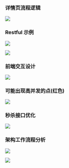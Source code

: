 ### 详情页流程逻辑
![](https://i.loli.net/2019/10/24/Q2uTtFRaLGvC9bn.png)

### Restful 示例
![](https://i.loli.net/2019/10/24/SjpZbfyD8mzFPQA.png)

![](https://i.loli.net/2019/10/24/iGeayd9K24sqVjt.png)

### 前端交互设计
![](https://i.loli.net/2019/10/30/oYqiF78vtOfGC4e.png)

### 可能出现高并发的点(红色)
![](https://i.loli.net/2019/10/30/FH1MGLiBlI2EKhR.png)

### 秒杀接口优化
![](https://i.loli.net/2019/10/30/zox9MZHqgcUneJC.png)
### 架构工作流程分析
![](https://i.loli.net/2019/11/01/ERcVNnuGdW2TLMq.png)

![](https://i.loli.net/2019/11/01/kylVrapAeSZ4xut.png)
